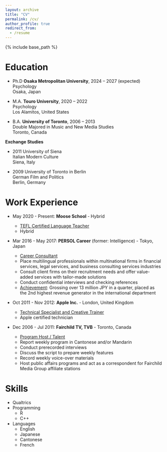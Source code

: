 ```yaml
---
layout: archive
title: "CV"
permalink: /cv/
author_profile: true
redirect_from:
  - /resume
---
```


{% include base_path %}

<!-- [Download CV here](https://cleone.github.io/files/cv.pdf) -->

Education
======
* Ph.D **Osaka Metropolitan University**, 2024 – 2027 (expected)   
Psychology  
Osaka, Japan  

* M.A. **Touro University**, 2020 – 2022  
Psychology   
Los Alamitos, United States    

* B.A. **University of Toronto**, 2006 – 2013  
Double Majored in Music and New Media Studies  
Toronto, Canada  

**Exchange Studies**  
* 2011 University of Siena    
Italian Modern Culture  
Siena, Italy  

* 2009 University of Toronto in Berlin  
German Film and Politics  
Berlin, Germany  


Work Experience
======
* May 2020 - Present: **Moose School** - Hybrid
  * <u>TEFL Certified Language Teacher</u>
  * Hybrid


* Mar 2016 - May 2017: **PERSOL Career** (former: Intelligence) - Tokyo, Japan
  * <u>Career Consultant</u>
  * Place multilingual professionals within multinational firms in financial services, legal services, and business consulting services industries
  * Consult client firms on their recruitment needs and offer value-added
services with tailor-made solutions
  * Conduct confidential interviews and checking references
  * <u>Achievement</u>: Grossing over 13 million JPY in a quarter, placed as the 2nd
highest revenue generator in the international department


* Oct 2011 - Nov 2012: **Apple Inc.** - London, United Kingdom  
  * <u>Technical Specialist and Creative Trainer</u>  
  * Apple certified technician


* Dec 2006 - Jul 2011: **Fairchild TV, TVB** - Toronto, Canada  
  * <u>Program Host / Talent</u>
  * Report weekly program in Cantonese and/or Mandarin
  * Conduct prerecorded interviews
  * Discuss the script to prepare weekly features
  * Record weekly voice-over materials
  * Host public affairs programs and act as a correspondent for Fairchild Media Group affiliate stations

  
Skills
======
* Qualtrics
* Programming
  * R
  * C++
* Languages
  * English
  * Japanese
  * Cantonese
  * French

<!-- Publications
======
  <ul>{% for post in site.publications reversed %}
    {% include archive-single-cv.html %}
  {% endfor %}</ul>
  
Talks
======
  <ul>{% for post in site.talks reversed %}
    {% include archive-single-talk-cv.html  %}
  {% endfor %}</ul>
  
Teaching
======
  <ul>{% for post in site.teaching reversed %}
    {% include archive-single-cv.html %}
  {% endfor %}</ul>
  
Service and leadership
======
* Currently signed in to 43 different slack teams -->
